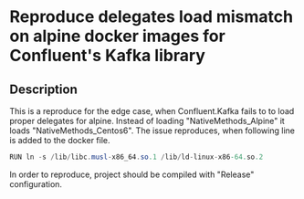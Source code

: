 ﻿# Reproduce delegates load mismatch on alpine docker images for Confluent's Kafka library
## Description
This is a reproduce for the edge case, when Confluent.Kafka fails to to load proper delegates for alpine.
Instead of loading "NativeMethods_Alpine" it loads "NativeMethods_Centos6".
The issue reproduces, when following line is added to the docker file.
```csharp
RUN ln -s /lib/libc.musl-x86_64.so.1 /lib/ld-linux-x86-64.so.2
```

In order to reproduce, project should be compiled with "Release" configuration.
